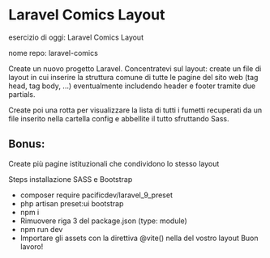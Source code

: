 # Laravel Comics Layout

esercizio di oggi: Laravel Comics Layout

nome repo: laravel-comics

Create un nuovo progetto Laravel.
 Concentratevi sul layout: create un file di layout in cui inserire la struttura comune di tutte le pagine del sito web (tag head, tag body, ...) eventualmente includendo header e footer tramite due partials.

Create poi una rotta per visualizzare la lista di tutti i fumetti recuperati da un file inserito nella cartella config e abbellite il tutto sfruttando Sass.

## Bonus:
Create più pagine istituzionali che condividono lo stesso layout

Steps installazione SASS e Bootstrap

- composer require pacificdev/laravel_9_preset
- php artisan preset:ui bootstrap
- npm i
- Rimuovere riga 3 del package.json (type: module)
- npm run dev
- Importare gli assets con la direttiva @vite() nella  <head> del vostro layout
Buon lavoro!